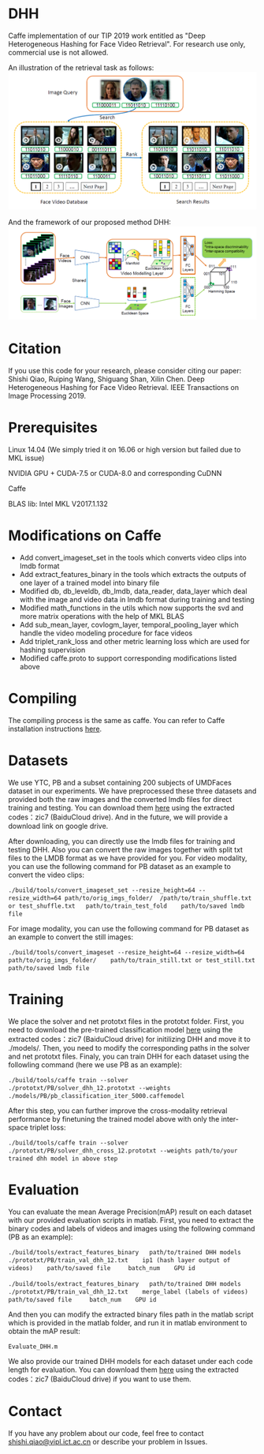# DHH
Caffe implementation of our TIP 2019 work entitled as "Deep Heterogeneous Hashing for Face Video Retrieval". For research use only, commercial use is not allowed.

An illustration of the retrieval task as follows:
![image](https://github.com/greatmanqss/DHH/blob/master/FaceVideoRetrieval.png)

And the framework of our proposed method DHH:
![image](https://github.com/greatmanqss/DHH/blob/master/DHH_framework.png)

# Citation
If you use this code for your research, please consider citing our paper: Shishi Qiao, Ruiping Wang, Shiguang Shan, Xilin Chen. Deep Heterogeneous Hashing for Face Video Retrieval. IEEE Transactions on Image Processing 2019. 

# Prerequisites
Linux 14.04 (We simply tried it on 16.06 or high version but failed due to MKL issue)

NVIDIA GPU + CUDA-7.5 or CUDA-8.0 and corresponding CuDNN

Caffe

BLAS lib: Intel MKL V2017.1.132

# Modifications on Caffe
- Add convert_imageset_set in the tools which converts video clips into lmdb format
- Add extract_features_binary in the tools which extracts the outputs of one layer of a trained model into binary file
- Modified db, db_leveldb, db_lmdb, data_reader, data_layer which deal with the image and video data in lmdb format during training and testing 
- Modified math_functions in the utils which now supports the svd and more matrix operations with the help of MKL BLAS
- Add sub_mean_layer, covlogm_layer, temporal_pooling_layer which handle the video modeling procedure for face videos
- Add triplet_rank_loss and other metric learning loss which are used for hashing supervision
- Modified caffe.proto to support corresponding modifications listed above

# Compiling
The compiling process is the same as caffe. You can refer to Caffe installation instructions [here](http://caffe.berkeleyvision.org/installation.html).

# Datasets
We use YTC, PB and a subset containing 200 subjects of UMDFaces dataset in our experiments. We have preprocessed these three datasets and provided both the raw images and the converted lmdb files for direct training and testing. You can download them [here](https://pan.baidu.com/s/1lVWcqujE8kMUqQLTIAEBzw) using the extracted codes：zic7 (BaiduCloud drive). And in the future, we will provide a download link on google drive.

After downloading, you can directly use the lmdb files for training and testing DHH. Also you can convert the raw images together with split txt files to the LMDB format as we have provided for you.
For video modality, you can use the following command for PB dataset as an example to convert the video clips:
```
./build/tools/convert_imageset_set --resize_height=64 --resize_width=64 path/to/orig_imgs_folder/  /path/to/train_shuffle.txt or test_shuffle.txt   path/to/train_test_fold    path/to/saved lmdb file
```
For image modality, you can use the following command for PB dataset as an example to convert the still images:
```
./build/tools/convert_imageset --resize_height=64 --resize_width=64 path/to/orig_imgs_folder/    path/to/train_still.txt or test_still.txt    path/to/saved lmdb file 
```

# Training
We place the solver and net prototxt files in the prototxt folder. First, you need to download the pre-trained classification model [here](https://pan.baidu.com/s/1lVWcqujE8kMUqQLTIAEBzw) using the extracted codes：zic7 (BaiduCloud drive) for initilizing DHH and move it to ./models/. Then, you need to modify the corresponding paths in the solver and net prototxt files. Finaly, you can train DHH for each dataset using the followling command (here we use PB as an example):
```
./build/tools/caffe train --solver ./prototxt/PB/solver_dhh_12.prototxt --weights ./models/PB/pb_classification_iter_5000.caffemodel
```

After this step, you can further improve the cross-modality retrieval performance by finetuning the trained model above with only the inter-space triplet loss:
```
./build/tools/caffe train --solver ./prototxt/PB/solver_dhh_cross_12.prototxt --weights path/to/your trained dhh model in above step
```

# Evaluation
You can evaluate the mean Average Precision(mAP) result on each dataset with our provided evaluation scripts in matlab. First, you need to extract the binary codes and labels of videos and images using the following command (PB as an example):
```
./build/tools/extract_features_binary   path/to/trained DHH models    ./prototxt/PB/train_val_dhh_12.txt    ip1 (hash layer output of videos)    path/to/saved file     batch_num    GPU id

./build/tools/extract_features_binary   path/to/trained DHH models    ./prototxt/PB/train_val_dhh_12.txt    merge_label (labels of videos)    path/to/saved file     batch_num    GPU id  
```

And then you can modify the extracted binary files path in the matlab script which is provided in the matlab folder, and run it in matlab environment to obtain the mAP result:
```
Evaluate_DHH.m
```

We also provide our trained DHH models for each dataset under each code length for evaluation. You can download them [here](https://pan.baidu.com/s/1lVWcqujE8kMUqQLTIAEBzw) using the extracted codes：zic7 (BaiduCloud drive) if you want to use them.

# Contact
If you have any problem about our code, feel free to contact shishi.qiao@vipl.ict.ac.cn or describe your problem in Issues.
